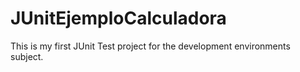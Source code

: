 # JUnitEjemploCalculadora

This is my first JUnit Test project for the development environments subject.
